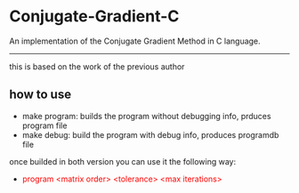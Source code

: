 Conjugate-Gradient-C
====================

An implementation of the Conjugate Gradient Method in C language.

-----

this is based on the work of the previous author

## how to use
- make program: builds the program without debugging info, prduces program file
- make debug: build the program with debug info, produces programdb file

once builded in both version you can use it the following way:
+ <span style="color: red">program \<matrix order\> \<tolerance\> \<max iterations\></span>
